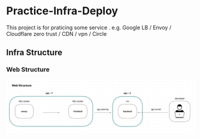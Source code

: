 # Practice-Infra-Deploy
This project is for praticing some service . e.g. Google LB / Envoy / Cloudflare zero trust / CDN / vpn / Circle


## Infra Structure

### Web Structure

![Frontend-Backend-Structure](./web-service/web-structure.png)